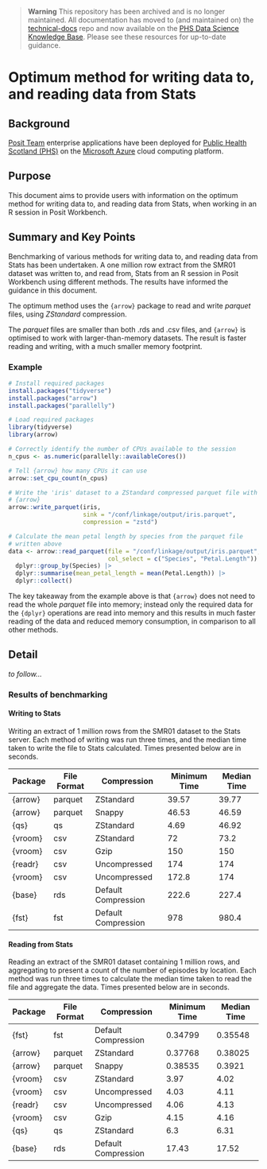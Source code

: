 > **Warning**
> This repository has been archived and is no longer maintained. All documentation has moved to (and maintained on) the [technical-docs](https://github.com/Public-Health-Scotland/technical-docs) repo and now available on the [PHS Data Science Knowledge Base](https://public-health-scotland.github.io/knowledge-base/). Please see these resources for up-to-date guidance.

# Optimum method for writing data to, and reading data from Stats

## Background

[Posit Team](https://posit.co/products/enterprise/team/) enterprise applications have been deployed for [Public Health Scotland (PHS)](https://publichealthscotland.scot/) on the [Microsoft Azure](https://azure.microsoft.com/en-gb/) cloud computing platform.

## Purpose

This document aims to provide users with information on the optimum method for writing data to, and reading data from Stats, when working in an R session in Posit Workbench.

## Summary and Key Points

Benchmarking of various methods for writing data to, and reading data from Stats has been undertaken.  A one million row extract from the SMR01 dataset was written to, and read from, Stats from an R session in Posit Workbench using different methods.  The results have informed the guidance in this document.

The optimum method uses the `{arrow}` package to read and write *parquet* files, using *ZStandard* compression.

The *parquet* files are smaller than both .rds and .csv files, and `{arrow}` is optimised to work with larger-than-memory datasets.  The result is faster reading and writing, with a much smaller memory footprint.

### Example

```r
# Install required packages
install.packages("tidyverse")
install.packages("arrow")
install.packages("parallelly")

# Load required packages
library(tidyverse)
library(arrow)

# Correctly identify the number of CPUs available to the session
n_cpus <- as.numeric(parallelly::availableCores())

# Tell {arrow} how many CPUs it can use
arrow::set_cpu_count(n_cpus)

# Write the 'iris' dataset to a ZStandard compressed parquet file with
# {arrow}
arrow::write_parquet(iris,
                     sink = "/conf/linkage/output/iris.parquet",
                     compression = "zstd")

# Calculate the mean petal length by species from the parquet file
# written above
data <- arrow::read_parquet(file = "/conf/linkage/output/iris.parquet",
                            col_select = c("Species", "Petal.Length")) |>
  dplyr::group_by(Species) |>
  dplyr::summarise(mean_petal_length = mean(Petal.Length)) |>
  dplyr::collect()
```

The key takeaway from the example above is that `{arrow}` does not need to read the whole *parquet* file into memory; instead only the required data for the `{dplyr}` operations are read into memory and this results in much faster reading of the data and reduced memory consumption, in comparison to all other methods.

## Detail

*to follow...*

### Results of benchmarking

#### Writing to Stats

Writing an extract of 1 million rows from the SMR01 dataset to the Stats server.  Each method of writing was run three times, and the median time taken to write the file to Stats calculated.  Times presented below are in seconds.

|Package|File Format|Compression|Minimum Time|Median Time|
|---|---|---|---|---|
|{arrow}|parquet|ZStandard|39.57|39.77|
|{arrow}|parquet|Snappy|46.53|46.59|
|{qs}|qs|ZStandard|4.69|46.92|
|{vroom}|csv|ZStandard|72|73.2|
|{vroom}|csv|Gzip|150|150|
|{readr}|csv|Uncompressed|174|174|
|{vroom}|csv|Uncompressed|172.8|174|
|{base}|rds|Default Compression|222.6|227.4|
|{fst}|fst|Default Compression|978|980.4|

#### Reading from Stats

Reading an extract of the SMR01 dataset containing 1 million rows, and aggregating to present a count of the number of episodes by location.  Each method was run three times to calculate the median time taken to read the file and aggregate the data.  Times presented below are in seconds.

|Package|File Format|Compression|Minimum Time|Median Time|
|---|---|---|---|---|
|{fst}|fst|Default Compression|0.34799|0.35548|
|{arrow}|parquet|ZStandard|0.37768|0.38025|
|{arrow}|parquet|Snappy|0.38535|0.3921|
|{vroom}|csv|ZStandard|3.97|4.02|
|{vroom}|csv|Uncompressed|4.03|4.11|
|{readr}|csv|Uncompressed|4.06|4.13|
|{vroom}|csv|Gzip|4.15|4.16|
|{qs}|qs|ZStandard|6.3|6.31|
|{base}|rds|Default Compression|17.43|17.52|
